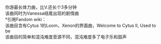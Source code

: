 你游最长体力曲，比V.还长个3多分钟   
该曲同时为Vanessa结尾出现的剧情曲  
\*引用Fandom wiki：   
该曲目含有Cytus 1的Loom，Xenon的界面曲，Welcome to Cytus II, Used to be   
该曲目的简单和混沌难度音源不同，混沌难度多了电子乐和鼓声